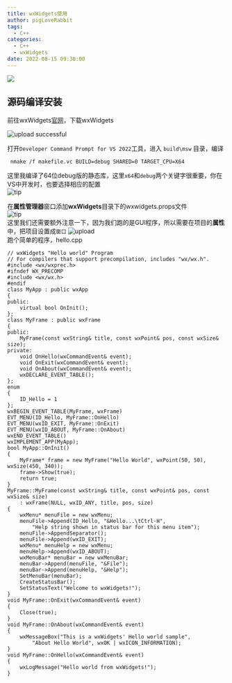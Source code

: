 ```yaml
---
title: wxWidgets使用
author: pigLoveRabbit
tags:
  - C++
categories:
  - C++
  - wxWidgets
date: 2022-08-15 09:30:00
---
```

![](https://www.wxwidgets.org/assets/img/header-logo.png)

<!-- more -->

## 源码编译安装
前往wxWidgets[官网](https://www.wxwidgets.org/downloads/)，下载wxWidgets

![upload successful](/images/wxWidgets_home.png)

打开`Developer Command Prompt for VS 2022`工具，进入 `build\msw` 目录，编译
```
 nmake /f makefile.vc BUILD=debug SHARED=0 TARGET_CPU=X64
```
这里我编译了64位debug版的静态库，这里`x64`和`debug`两个关键字很重要，你在VS中开发时，也要选择相应的配置  
![tip](https://user-images.githubusercontent.com/16663435/175751439-7e86aa58-4ba4-4b8f-8082-25fb3a7d0070.png "tip")  

在**属性管理器**窗口添加**wxWidgets**目录下的wxwidgets.props文件  
![tip](https://user-images.githubusercontent.com/16663435/175751577-a88e9bbb-c3a2-4321-a93b-3c2ae26be0b6.png "tip")  
这里我们还需要额外注意一下，因为我们跑的是GUI程序，所以需要在项目的**属性**中，把项目设置成`窗口`
![upload](/images/wxWidgets_vs_settings.jpg)  
跑个简单的程序，hello.cpp
```
// wxWidgets "Hello world" Program
// For compilers that support precompilation, includes "wx/wx.h".
#include <wx/wxprec.h>
#ifndef WX_PRECOMP
#include <wx/wx.h>
#endif
class MyApp : public wxApp
{
public:
    virtual bool OnInit();
};
class MyFrame : public wxFrame
{
public:
    MyFrame(const wxString& title, const wxPoint& pos, const wxSize& size);
private:
    void OnHello(wxCommandEvent& event);
    void OnExit(wxCommandEvent& event);
    void OnAbout(wxCommandEvent& event);
    wxDECLARE_EVENT_TABLE();
};
enum
{
    ID_Hello = 1
};
wxBEGIN_EVENT_TABLE(MyFrame, wxFrame)
EVT_MENU(ID_Hello, MyFrame::OnHello)
EVT_MENU(wxID_EXIT, MyFrame::OnExit)
EVT_MENU(wxID_ABOUT, MyFrame::OnAbout)
wxEND_EVENT_TABLE()
wxIMPLEMENT_APP(MyApp);
bool MyApp::OnInit()
{
    MyFrame* frame = new MyFrame("Hello World", wxPoint(50, 50), wxSize(450, 340));
    frame->Show(true);
    return true;
}
MyFrame::MyFrame(const wxString& title, const wxPoint& pos, const wxSize& size)
    : wxFrame(NULL, wxID_ANY, title, pos, size)
{
    wxMenu* menuFile = new wxMenu;
    menuFile->Append(ID_Hello, "&Hello...\tCtrl-H",
        "Help string shown in status bar for this menu item");
    menuFile->AppendSeparator();
    menuFile->Append(wxID_EXIT);
    wxMenu* menuHelp = new wxMenu;
    menuHelp->Append(wxID_ABOUT);
    wxMenuBar* menuBar = new wxMenuBar;
    menuBar->Append(menuFile, "&File");
    menuBar->Append(menuHelp, "&Help");
    SetMenuBar(menuBar);
    CreateStatusBar();
    SetStatusText("Welcome to wxWidgets!");
}
void MyFrame::OnExit(wxCommandEvent& event)
{
    Close(true);
}
void MyFrame::OnAbout(wxCommandEvent& event)
{
    wxMessageBox("This is a wxWidgets' Hello world sample",
        "About Hello World", wxOK | wxICON_INFORMATION);
}
void MyFrame::OnHello(wxCommandEvent& event)
{
    wxLogMessage("Hello world from wxWidgets!");
}
```